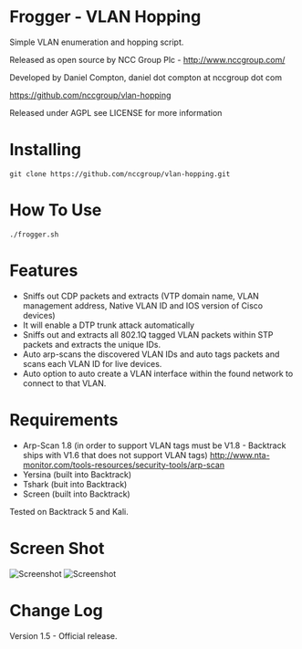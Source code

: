 Frogger - VLAN Hopping
============================================

Simple VLAN enumeration and hopping script.

Released as open source by NCC Group Plc - http://www.nccgroup.com/

Developed by Daniel Compton, daniel dot compton at nccgroup dot com

https://github.com/nccgroup/vlan-hopping

Released under AGPL see LICENSE for more information

Installing  
=======================
    git clone https://github.com/nccgroup/vlan-hopping.git


How To Use	
=======================
    ./frogger.sh


Features	
=======================

* Sniffs out CDP packets and extracts (VTP domain name, VLAN management address, Native VLAN ID and IOS version of Cisco devices)
* It will enable a DTP trunk attack automatically
* Sniffs out and extracts all 802.1Q tagged VLAN packets within STP packets and extracts the unique IDs.
* Auto arp-scans the discovered VLAN IDs and auto tags packets and scans each VLAN ID for live devices.
* Auto option to auto create a VLAN interface within the found network to connect to that VLAN.

Requirements   
=======================
* Arp-Scan 1.8 (in order to support VLAN tags must be V1.8 - Backtrack ships with V1.6 that does not support VLAN tags) http://www.nta-monitor.com/tools-resources/security-tools/arp-scan
* Yersina (built into Backtrack)
* Tshark (buit into Backtrack)
* Screen (built into Backtrack)


Tested on Backtrack 5 and Kali.


Screen Shot    
=======================
<img src="http://www.commonexploits.com/wp-content/uploads/2012/05/new1.png" alt="Screenshot" style="max-width:100%;">

<img src="http://www.commonexploits.com/wp-content/uploads/2012/05/new2.png" alt="Screenshot" style="max-width:100%;">

Change Log
=======================

Version 1.5 - Official release.
